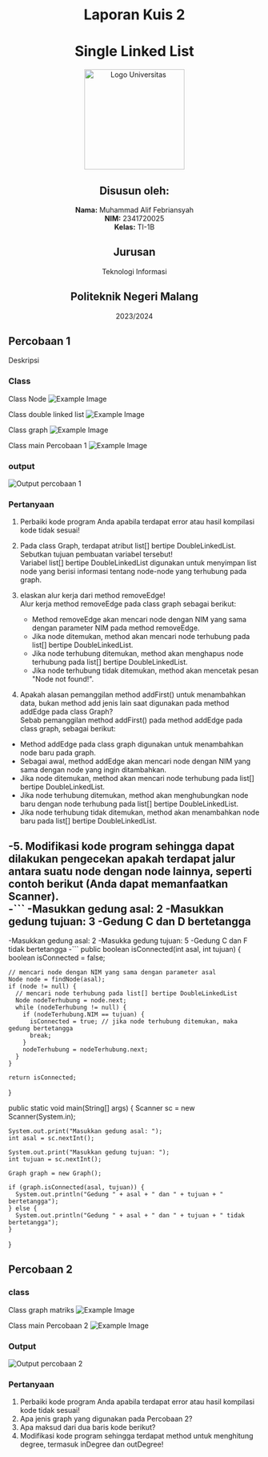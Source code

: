 <div style="text-align: center;">

# **Laporan Kuis 2**
# **Single Linked List**

<img src="https://spmb.polinema.ac.id/devel/asset/images/polinema_logo.png" alt="Logo Universitas" style="width: 200px;"/>

## Disusun oleh:
**Nama:** Muhammad Alif Febriansyah <br>
**NIM:** 2341720025 <br>
**Kelas:** TI-1B <br>

## Jurusan
Teknologi Informasi

## Politeknik Negeri Malang
2023/2024

</div>

## Percobaan 1
Deskripsi
### Class
Class Node
<img src="image\node p1.png" alt="Example Image"/>

Class double linked list
<img src="image\double linked list p1.png" alt="Example Image"/>

Class graph
<img src="image\graph p1.png" alt="Example Image"/>

Class main Percobaan 1
<img src="image\graph main p1.png" alt="Example Image"/>

### output
<img src="image\output p1.png" alt="Output percobaan 1"/>

### Pertanyaan
1.  Perbaiki kode program Anda apabila terdapat error atau hasil kompilasi kode tidak sesuai!
2.  Pada class Graph, terdapat atribut list[] bertipe DoubleLinkedList. Sebutkan tujuan pembuatan 
variabel tersebut! <br>
Variabel list[] bertipe DoubleLinkedList digunakan untuk menyimpan list node yang berisi informasi tentang node-node yang terhubung pada graph.

3. elaskan alur kerja dari method removeEdge! <br> 
Alur kerja method removeEdge pada class graph sebagai berikut:
   - Method removeEdge akan mencari node dengan NIM yang sama dengan parameter NIM pada method removeEdge.
   - Jika node ditemukan, method akan mencari node terhubung pada list[] bertipe DoubleLinkedList.
   - Jika node terhubung ditemukan, method akan menghapus node terhubung pada list[] bertipe DoubleLinkedList.
   - Jika node terhubung tidak ditemukan, method akan mencetak pesan "Node not found!".

4.  Apakah alasan pemanggilan method addFirst() untuk menambahkan data, bukan method add jenis lain saat digunakan pada method addEdge pada class Graph? <br>
Sebab pemanggilan method addFirst() pada method addEdge pada class graph, sebagai berikut:
   - Method addEdge pada class graph digunakan untuk menambahkan node baru pada graph.
   - Sebagai awal, method addEdge akan mencari node dengan NIM yang sama dengan node yang ingin ditambahkan.
   - Jika node ditemukan, method akan mencari node terhubung pada list[] bertipe DoubleLinkedList.
   - Jika node terhubung ditemukan, method akan menghubungkan node baru dengan node terhubung pada list[] bertipe DoubleLinkedList.
   - Jika node terhubung tidak ditemukan, method akan menambahkan node baru pada list[] bertipe DoubleLinkedList.

-5. Modifikasi kode program sehingga dapat dilakukan pengecekan apakah terdapat jalur antara suatu node dengan node lainnya, seperti contoh berikut (Anda dapat memanfaatkan Scanner). <br>
-```
-Masukkan gedung asal: 2
-Masukkan gedung tujuan: 3
-Gedung C dan D bertetangga 
-
-Masukkan gedung asal: 2
-Masukka gedung tujuan: 5
-Gedung C dan F tidak bertetangga
-```
  public boolean isConnected(int asal, int tujuan) {
    boolean isConnected = false;
    
    // mencari node dengan NIM yang sama dengan parameter asal
    Node node = findNode(asal);
    if (node != null) {
      // mencari node terhubung pada list[] bertipe DoubleLinkedList
      Node nodeTerhubung = node.next;
      while (nodeTerhubung != null) {
        if (nodeTerhubung.NIM == tujuan) {
          isConnected = true; // jika node terhubung ditemukan, maka gedung bertetangga
          break;
        }
        nodeTerhubung = nodeTerhubung.next;
      }
    }
    
    return isConnected;
  }
  
  public static void main(String[] args) {
    Scanner sc = new Scanner(System.in);
    
    System.out.print("Masukkan gedung asal: ");
    int asal = sc.nextInt();
    
    System.out.print("Masukkan gedung tujuan: ");
    int tujuan = sc.nextInt();
    
    Graph graph = new Graph();
    
    if (graph.isConnected(asal, tujuan)) {
      System.out.println("Gedung " + asal + " dan " + tujuan + " bertetangga");
    } else {
      System.out.println("Gedung " + asal + " dan " + tujuan + " tidak bertetangga");
    }
  }


## Percobaan 2

### class 
Class graph matriks
<img src="image\graph matriks p2.png" alt="Example Image"/>

Class main Percobaan 2
<img src="image\graph main p2.png" alt="Example Image"/>

### Output 
<img src="image\output p2.png" alt="Output percobaan 2"/>

### Pertanyaan
1. Perbaiki kode program Anda apabila terdapat error atau hasil kompilasi kode tidak sesuai!
2. Apa jenis graph yang digunakan pada Percobaan 2?
3. Apa maksud dari dua baris kode berikut?
4. Modifikasi kode program sehingga terdapat method untuk menghitung degree, termasuk 
inDegree dan outDegree!
